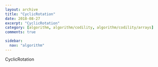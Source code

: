 ```yaml
---
layout: archive
title: "CyclicRotation"
date: 2018-08-27
excerpt: "CyclicRotation"
category: [algorithm, algorithm/codility, algorithm/codility/arrays]
comments: true

sidebar:
  nav: "algorithm"
---
```


CyclicRotation